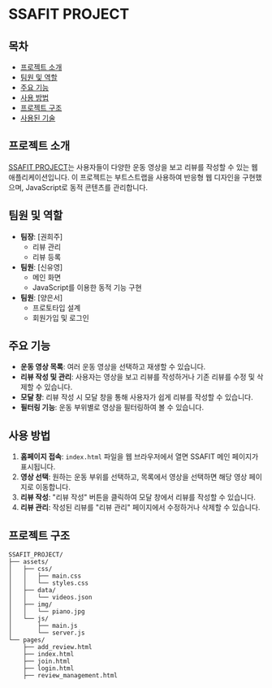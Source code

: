 # SSAFIT PROJECT

## 목차
- [프로젝트 소개](#프로젝트-소개)
- [팀원 및 역할](#팀원-및-역할)
- [주요 기능](#주요-기능)
- [사용 방법](#사용-방법)
- [프로젝트 구조](#프로젝트-구조)
- [사용된 기술](#사용된-기술)

## 프로젝트 소개
[SSAFIT PROJECT](https://www.figma.com/proto/l0ApYVXBMaqZRldAEQiGId/Seoul07_FrontPJT?node-id=0-1&t=iUEjsBENKn34Aa8s-1)는 사용자들이 다양한 운동 영상을 보고 리뷰를 작성할 수 있는 웹 애플리케이션입니다. 이 프로젝트는 부트스트랩을 사용하여 반응형 웹 디자인을 구현했으며, JavaScript로 동적 콘텐츠를 관리합니다.

## 팀원 및 역할
- **팀장**: [권희주]
  - 리뷰 관리
  - 리뷰 등록
- **팀원**: [신유영]
  - 메인 화면
  - JavaScript를 이용한 동적 기능 구현
- **팀원**: [양은서]
  - 프로토타입 설계
  - 회원가입 및 로그인 

## 주요 기능
- **운동 영상 목록**: 여러 운동 영상을 선택하고 재생할 수 있습니다.
- **리뷰 작성 및 관리**: 사용자는 영상을 보고 리뷰를 작성하거나 기존 리뷰를 수정 및 삭제할 수 있습니다.
- **모달 창**: 리뷰 작성 시 모달 창을 통해 사용자가 쉽게 리뷰를 작성할 수 있습니다.
- **필터링 기능**: 운동 부위별로 영상을 필터링하여 볼 수 있습니다.

## 사용 방법
1. **홈페이지 접속**: `index.html` 파일을 웹 브라우저에서 열면 SSAFIT 메인 페이지가 표시됩니다.
2. **영상 선택**: 원하는 운동 부위를 선택하고, 목록에서 영상을 선택하면 해당 영상 페이지로 이동합니다.
3. **리뷰 작성**: "리뷰 작성" 버튼을 클릭하여 모달 창에서 리뷰를 작성할 수 있습니다.
4. **리뷰 관리**: 작성된 리뷰를 "리뷰 관리" 페이지에서 수정하거나 삭제할 수 있습니다.

## 프로젝트 구조
```plaintext
SSAFIT_PROJECT/
├── assets/
│   ├── css/
│   │   ├── main.css
│   │   └── styles.css
│   ├── data/
│   │   └── videos.json
│   ├── img/
│   │   └── piano.jpg
│   └── js/
│       ├── main.js
│       └── server.js
└── pages/
    ├── add_review.html
    ├── index.html
    ├── join.html
    ├── login.html
    ├── review_management.html

